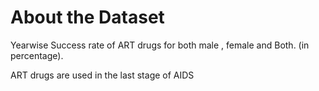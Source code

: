 
# About the Dataset

Yearwise Success rate of ART drugs for both male , female and Both.
(in percentage).

ART drugs are used in the last stage of AIDS






